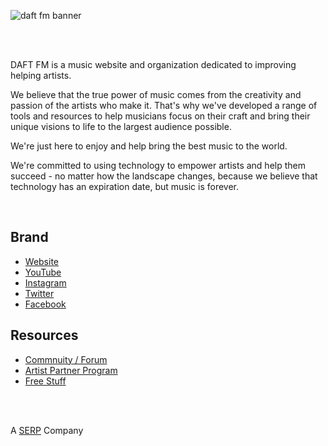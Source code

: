 
![daft fm banner](https://github.com/user-attachments/assets/4ddc5261-faa0-44c9-89fc-1952dbdd7ee1)

<br><br>
<p>DAFT FM is a music website and organization dedicated to improving helping artists.</p>

<p>We believe that the true power of music comes from the creativity and passion of the artists who make it. That's why we've developed a range of tools and resources to help musicians focus on their craft and bring their unique visions to life to the largest audience possible.</p>

<p>We're just here to enjoy and help bring the best music to the world.</p>

<p>We're committed to using technology to empower artists and help them succeed - no matter how the landscape changes, because we believe that technology has an expiration date, but music is forever.</p>

<br>

## Brand
- [Website](https://daft.fm)
- [YouTube](https://serp.ly/@daftfm/youtube)
- [Instagram](https://serp.ly/@daftfm/instagram)
- [Twitter](https://serp.ly/@daftfm/twitter)
- [Facebook](https://serp.ly/@daftfm/facebook)


## Resources
- [Commnuity / Forum](https://github.com/daftfm/discussions)
- [Artist Partner Program](https://giothub.com/daftfm/parter-program)
- [Free Stuff](https://serp.ly/@daftfm/stuff)


<br><br>

A [SERP](https://serp.co) Company
